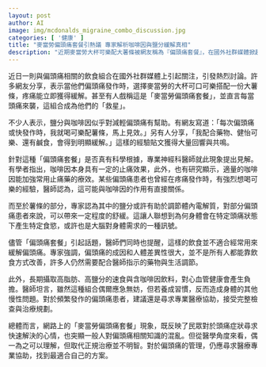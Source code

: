 ```yaml
---
layout: post
author: AI
image: img/mcdonalds_migraine_combo_discussion.jpg
categories: [ '健康' ]
title: "麥當勞偏頭痛套餐引熱議 專家解析咖啡因與鹽分緩解真相"
description: "近期麥當勞大杯可樂配大薯條被網友稱為『偏頭痛套餐』，在國外社群媒體掀起討論。許多偏頭痛患者分享此組合能即時減輕頭痛，認為咖啡因與鹽分帶來紓緩效果。神經科醫師指出，咖啡因確有助止痛並加強止痛藥效，鹽分則可能調節電解質帶來舒緩，但強調飲食療法效果因人而異。專家提醒，長期依賴高鹽高脂速食與含咖啡因飲料可能損害健康，偏頭痛仍應諮詢醫師，尋找最適合自己的治療方式。"
---
```

近日一則與偏頭痛相關的飲食組合在國外社群媒體上引起關注，引發熱烈討論。許多網友分享，表示當他們偏頭痛發作時，選擇麥當勞的大杯可口可樂搭配一份大薯條，疼痛能立即獲得緩解。甚至有人戲稱這是「麥當勞偏頭痛套餐」，並直言每當頭痛來襲，這組合成為他們的「救星」。

不少人表示，鹽分與咖啡因似乎對減輕偏頭痛有幫助。有網友寫道：「每次偏頭痛或快發作時，我就喝可樂配薯條，馬上見效。」另有人分享，「我配合藥物、健怡可樂、還有鹹食，會得到明顯緩解。」這樣的經驗貼文獲得大量回響與共鳴。

針對這種「偏頭痛套餐」是否真有科學根據，專業神經科醫師就此現象提出見解。有學者指出，咖啡因本身具有一定的止痛效果，此外，也有研究顯示，適量的咖啡因能加強常用止痛藥的療效。某些偏頭痛患者也曾經在疼痛發作時，有強烈想喝可樂的經驗，醫師認為，這可能與咖啡因的作用有直接關係。

而至於薯條的部分，專家認為其中的鹽分或許有助於調節體內電解質，對部分偏頭痛患者來說，可以帶來一定程度的舒緩。這讓人聯想到為何身體會在特定頭痛狀態下產生特定食慾，或許也是大腦對身體需求的一種訊號。

儘管「偏頭痛套餐」引起話題，醫師們同時也提醒，這樣的飲食並不適合經常用來緩解偏頭痛。專家強調，偏頭痛的成因和人體差異性很大，並不是所有人都能靠飲食方式改善，許多人仍然需要配合醫師指示的藥物與生活調節。

此外，長期攝取高脂肪、高鹽分的速食與含咖啡因飲料，對心血管健康會產生負擔。醫師坦言，雖然這種組合偶爾應急無妨，但若養成習慣，反而造成身體的其他慢性問題。對於頻繁發作的偏頭痛患者，建議還是尋求專業醫療協助，接受完整檢查與治療規劃。

總體而言，網路上的「麥當勞偏頭痛套餐」現象，既反映了民眾對於頭痛症狀尋求快速解決的心情，也突顯一般人對偏頭痛相關知識的混亂。但從醫學角度來看，偶一為之可以理解，但取代正規治療並不明智。對於偏頭痛的管理，仍應尋求醫療專業協助，找到最適合自己的方案。